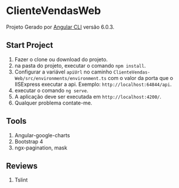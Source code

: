 # ClienteVendasWeb

Projeto Gerado por [Angular CLI](https://github.com/angular/angular-cli) versão 6.0.3.

## Start Project
1. Fazer o clone ou download do projeto.
2. na pasta do projeto, executar o comando `npm install`.
1. Configurar a variável `apiUrl` no caminho `ClienteVendas-Web/src/environments/environment.ts` com o valor da porta que o IISExpress executar a api. Exemplo:
`http://localhost:64844/api`.
2. executar o comando `ng serve`. 
5. A aplicação deve ser executada em `http://localhost:4200/`.
6. Qualquer problema contate-me.

## Tools

1. Angular-google-charts
2. Bootstrap 4
3. ngx-pagination, mask

## Reviews

1. Tslint


